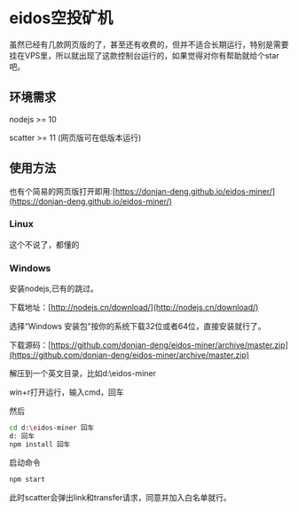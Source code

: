# eidos空投矿机
虽然已经有几款网页版的了，甚至还有收费的，但并不适合长期运行，特别是需要挂在VPS里，所以就出现了这款控制台运行的，如果觉得对你有帮助就给个star吧。

## 环境需求

 nodejs >= 10 

 scatter >= 11 (网页版可在低版本运行) 

## 使用方法

也有个简易的网页版打开即用:[https://donjan-deng.github.io/eidos-miner/](https://donjan-deng.github.io/eidos-miner/)

### Linux

这个不说了，都懂的

### Windows

安装nodejs,已有的跳过。

下载地址：[http://nodejs.cn/download/](http://nodejs.cn/download/)

选择“Windows 安装包”按你的系统下载32位或者64位，直接安装就行了。

下载源码：[https://github.com/donjan-deng/eidos-miner/archive/master.zip](https://github.com/donjan-deng/eidos-miner/archive/master.zip)

解压到一个英文目录，比如d:\eidos-miner

win+r打开运行，输入cmd，回车

然后

```bash
cd d:\eidos-miner 回车
d: 回车
npm install 回车
```
启动命令

```bash
npm start 
```

此时scatter会弹出link和transfer请求，同意并加入白名单就行。